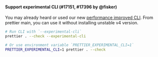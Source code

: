 #### Support experimental CLI (#17151, #17396 by @fisker)

You may already heard or used our new [performance improved CLI](https://prettier.io/blog/2023/11/30/cli-deep-dive). From prettier main, you can use it without installing unstable v4 version.

```sh
# Run CLI with `--experimental-cli`
prettier . --check --experimental-cli

# Or use environment variable `PRETTIER_EXPERIMENTAL_CLI=1`
PRETTIER_EXPERIMENTAL_CLI=1 prettier . --check
```
